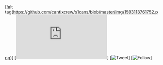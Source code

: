 [!alt tag(https://github.com/cantixcrew/s1cans/blob/master/img/1593113761752.png)]
[![Size](https://img.shields.io/github/size/cantixcrew/s1cans/README.md)]
[![Tweet](https://img.shields.io/twitter/url?style=social&url=https%3A%2F%2Ftwitter.com%2Fnenghaxor)]
[![Follow](https://img.shields.io/twitter/follow/nenghaxor?label=Follow&style=social)]
